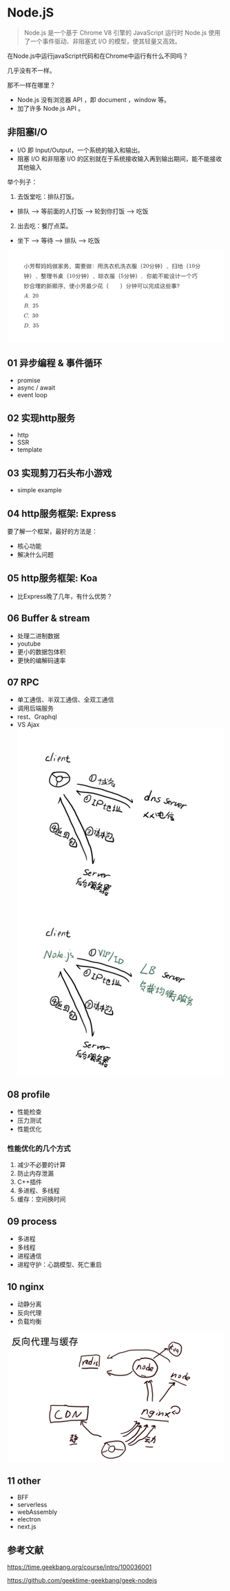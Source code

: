 # Node.jS
> Node.js 是一个基于 Chrome V8 引擎的 JavaScript 运行时
> Node.js 使用了一个事件驱动、非阻塞式 I/O 的模型，使其轻量又高效。

在Node.js中运行javaScript代码和在Chrome中运行有什么不同吗？

几乎没有不一样。

那不一样在哪里？

- Node.js 没有浏览器 API ，即 document ，window 等。
- 加了许多 Node.js API 。

## 非阻塞I/O

- I/O 即 Input/Output，一个系统的输入和输出。 
- 阻塞 I/O 和非阻塞 I/O 的区别就在于系统接收输入再到输出期间，能不能接收其他输入

举个列子：
1. 去饭堂吃：排队打饭。
- 排队 --> 等前面的人打饭 --> 轮到你打饭 --> 吃饭
2. 出去吃：餐厅点菜。
- 坐下 --> 等待 --> 排队 --> 吃饭

![非阻塞I/O](./img/非阻塞IO.png)

## 01 异步编程 & 事件循环

- promise
- async / await
- event loop

## 02 实现http服务

- http
- SSR
- template
## 03 实现剪刀石头布小游戏

- simple example

## 04 http服务框架: Express

要了解一个框架，最好的方法是：
- 核心功能
- 解决什么问题

## 05 http服务框架: Koa

- 比Express晚了几年，有什么优势？

## 06 Buffer & stream

- 处理二进制数据
- youtube
- 更小的数据包体积
- 更快的编解码速率

## 07 RPC

- 单工通信、半双工通信、全双工通信
- 调用后端服务
- rest、Graphql
- VS Ajax
![Ajax](./img/ajax.png)
![RPC](./img/rpc.png)

## 08 profile

- 性能检查
- 压力测试
- 性能优化

### 性能优化的几个方式
1. 减少不必要的计算
2. 防止内存泄漏
3. C++插件
4. 多进程、多线程
5. 缓存：空间换时间

## 09 process

- 多进程
- 多线程
- 进程通信
- 进程守护：心跳模型、死亡重启

## 10 nginx

- 动静分离
- 反向代理
- 负载均衡
  
![nginx](./img/nginx.png)

## 11 other

- BFF
- serverless
- webAssembly
- electron
- next.js

## 参考文献
https://time.geekbang.org/course/intro/100036001

https://github.com/geektime-geekbang/geek-nodejs
